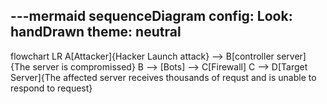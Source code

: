 ---mermaid
sequenceDiagram
config:
  Look: handDrawn
  theme: neutral
---
flowchart LR
A[Attacker]{Hacker Launch attack} --> B[controller server]{The server is compromissed}
B --> [Bots] --> C[Firewall] 
C --> D[Target Server]{The affected server receives thousands of requst and is unable to respond to request}
